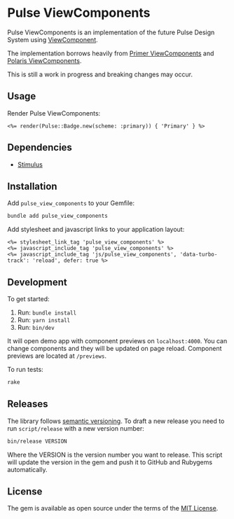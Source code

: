 # Pulse ViewComponents

Pulse ViewComponents is an implementation of the future Pulse Design System using [ViewComponent](https://github.com/github/view_component).

The implementation borrows heavily from [Primer ViewComponents](https://github.com/primer/view_components) and [Polaris ViewComponents](https://github.com/baoagency/polaris_view_components).

This is still a work in progress and breaking changes may occur.

## Usage

Render Pulse ViewComponents:

```erb
<%= render(Pulse::Badge.new(scheme: :primary)) { 'Primary' } %>
```

## Dependencies

- [Stimulus](https://stimulus.hotwired.dev/)

## Installation

Add `pulse_view_components` to your Gemfile:

```bash
bundle add pulse_view_components
```

Add stylesheet and javascript links to your application layout:

```erb
<%= stylesheet_link_tag 'pulse_view_components' %>
<%= javascript_include_tag 'pulse_view_components' %>
<%= javascript_include_tag 'js/pulse_view_components', 'data-turbo-track': 'reload', defer: true %>
```

<!-- Run installer:
```bash
bin/rails pulse_view_components:install
``` -->

## Development

To get started:

1. Run: `bundle install`
1. Run: `yarn install`
1. Run: `bin/dev`

It will open demo app with component previews on `localhost:4000`. You can change components and they will be updated on page reload. Component previews are located at `/previews`.

To run tests:

```bash
rake
```

## Releases

The library follows [semantic versioning](https://semver.org/). To draft a new release you need to run `script/release` with a new version number:

```bash
bin/release VERSION
```

Where the VERSION is the version number you want to release. This script will update the version in the gem and push it to GitHub and Rubygems automatically.

<!-- To release a new version of npm package update the package.json file with the new version number and run:

```bash
npm run release
```

After that make sure to commit changes in package.json. -->

## License

The gem is available as open source under the terms of the [MIT License](https://opensource.org/licenses/MIT).
